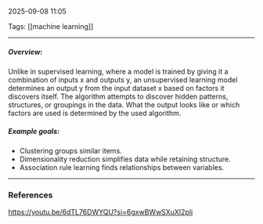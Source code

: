 2025-09-08 11:05

Tags: [[machine learning]]

------------------------------------------------

##### Overview:
Unlike in supervised learning, where a model is trained by giving it a combination of inputs x and outputs y, an unsupervised learning model determines an output y from the input dataset x based on factors it discovers itself. 
The algorithm attempts to discover hidden patterns, structures, or groupings in the data.
What the output looks like or which factors are used is determined by the used algorithm.

##### Example goals:
- Clustering groups similar items.
- Dimensionality reduction simplifies data while retaining structure.
- Association rule learning finds relationships between variables.




------------------------------------------------------
### References
https://youtu.be/6dTL76DWYQU?si=6gxwBWwSXuXI2pli